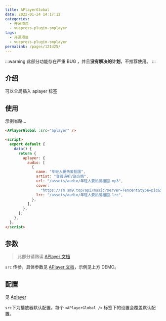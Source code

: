 ```yaml
---
title: APlayerGlobal
date: 2022-01-24 14:17:12
categories:
  - 开源项目
  - vuepress-plugin-smplayer
tags:
  - 开源项目
  - vuepress-plugin-smplayer
permalink: /pages/121d25/
---
```


:::warning
此部分功能存在严重 BUG ，并且**没有解决的计划**，不推荐使用。
:::

## 介绍

可以全局插入 aplayer 标签

## 使用

示例省略...

```html
<APlayerGlobal :src="aplayer" />

<script>
  export default {
    data() {
      return {
        aplayer: {
          audio: [
            {
              name: "年轻人要热爱祖国",
              artist: "音阙诗听/赵方婧",
              url: "/assets/audio/年轻人要热爱祖国.mp3",
              cover:
                "https://sm.sm9.top/api/music?server=Tencent&type=pic&id=001gv6xI4BNGiP",
              lrc: "/assets/audio/年轻人要热爱祖国.lrc",
            },
          ],
        },
      };
    },
  };
</script>
```

## 参数

> 此部分请熟读 [APlayer 文档](http://aplayer.js.org/)

`src` 传参，具体参数见 [APlayer 文档](http://aplayer.js.org/)，示例见上方 DEMO。

## 配置

见 [Aplayer](./0030.Aplayer.md)

`src`下为播放器默认配置，每个 `<APlayerGlobal />` 标签下的设置会覆盖默认配置。
